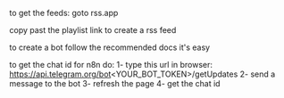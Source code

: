 to get the feeds: goto rss.app

copy past the playlist link to create a rss feed

to create a bot follow the recommended docs it's easy

to get the chat id for n8n do:
1- type this url in browser: https://api.telegram.org/bot<YOUR_BOT_TOKEN>/getUpdates
2- send a message to the bot
3- refresh the page
4- get the chat id
